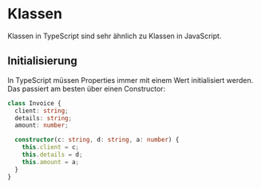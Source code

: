 # Klassen

Klassen in TypeScript sind sehr ähnlich zu Klassen in JavaScript. 

## Initialisierung

In TypeScript müssen Properties immer mit einem Wert initialisiert werden. Das passiert am besten über einen Constructor:

````TypeScript
class Invoice {
  client: string;
  details: string;
  amount: number;

  constructor(c: string, d: string, a: number) {
    this.client = c;
    this.details = d;
    this.amount = a;
  }
}
````